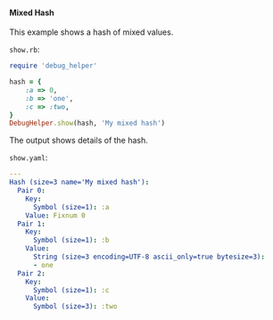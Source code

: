 #### Mixed Hash

This example shows a hash of mixed values.

```show.rb```:
```ruby
require 'debug_helper'

hash = {
    :a => 0,
    :b => 'one',
    :c => :two,
}
DebugHelper.show(hash, 'My mixed hash')
```

The output shows details of the hash.

```show.yaml```:
```yaml
---
Hash (size=3 name='My mixed hash'):
  Pair 0:
    Key:
      Symbol (size=1): :a
    Value: Fixnum 0
  Pair 1:
    Key:
      Symbol (size=1): :b
    Value:
      String (size=3 encoding=UTF-8 ascii_only=true bytesize=3):
      - one
  Pair 2:
    Key:
      Symbol (size=1): :c
    Value:
      Symbol (size=3): :two
```
